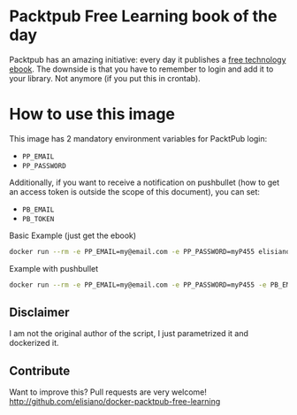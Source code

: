 #  Packtpub Free Learning book of the day
Packtpub has an amazing initiative: every day it publishes a [free technology ebook](https://www.packtpub.com/packt/offers/free-learning/).
The downside is that you have to remember to login and add it to your library.
Not anymore (if you put this in crontab).

#  How to use this image

This image has 2 mandatory environment variables for PacktPub login:
- `PP_EMAIL`
- `PP_PASSWORD`

Additionally, if you want to receive a notification on pushbullet (how to get an access token is outside the scope of this document), you can set:
- `PB_EMAIL`
- `PB_TOKEN`

Basic Example (just get the ebook)
```bash
docker run --rm -e PP_EMAIL=my@email.com -e PP_PASSWORD=myP455 elisiano/packtpub-free-learning
```
Example with pushbullet
```bash
docker run --rm -e PP_EMAIL=my@email.com -e PP_PASSWORD=myP455 -e PB_EMAIL=my@email.com PB_TOKEN=myT0k3n elisiano/packtpub-free-learning
```

## Disclaimer

I am not the original author of the script, I just parametrized it and dockerized it.

## Contribute

Want to improve this? Pull requests are very welcome! http://github.com/elisiano/docker-packtpub-free-learning

